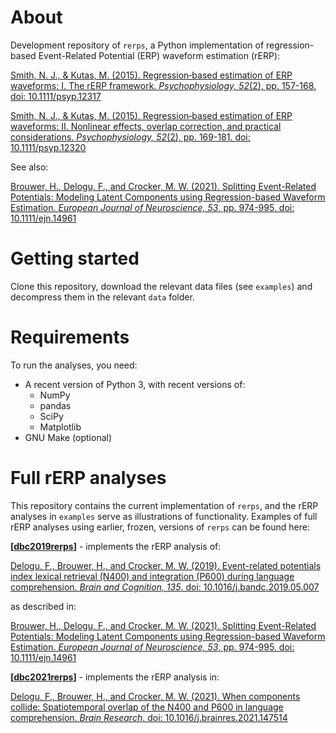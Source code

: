 # About

Development repository of `rerps`, a Python implementation of
regression-based Event-Related Potential (ERP) waveform estimation (rERP):

[Smith, N. J., & Kutas, M. (2015). Regression‐based estimation of ERP waveforms: I. The rERP framework. *Psychophysiology, 52*(2), pp. 157-168. doi: 10.1111/psyp.12317](https://onlinelibrary.wiley.com/doi/10.1111/psyp.12317)
    
[Smith, N. J., & Kutas, M. (2015). Regression‐based estimation of ERP waveforms: II. Nonlinear effects, overlap correction, and practical considerations. *Psychophysiology, 52*(2), pp. 169-181. doi: 10.1111/psyp.12320](https://onlinelibrary.wiley.com/doi/10.1111/psyp.12320)

See also:

[Brouwer, H., Delogu, F., and Crocker, M. W. (2021). Splitting Event-Related Potentials: Modeling Latent Components using Regression-based Waveform Estimation. *European Journal of Neuroscience, 53*, pp. 974-995. doi: 10.1111/ejn.14961](https://onlinelibrary.wiley.com/doi/abs/10.1111/ejn.14961)

# Getting started

Clone this repository, download the relevant data files (see `examples`) and
decompress them in the relevant `data` folder.

# Requirements

To run the analyses, you need:

* A recent version of Python 3, with recent versions of:
  * NumPy
  * pandas
  * SciPy
  * Matplotlib
* GNU Make (optional)

# Full rERP analyses

This repository contains the current implementation of `rerps`, and the rERP
analyses in `examples` serve as illustrations of functionality. Examples of
full rERP analyses using earlier, frozen, versions of `rerps` can be found
here:

**[[dbc2019rerps](https://github.com/hbrouwer/dbc2019rerps)]** - implements the rERP analysis of:

[Delogu, F., Brouwer, H., and Crocker, M. W. (2019). Event-related potentials index lexical retrieval (N400) and integration (P600) during language comprehension. *Brain and Cognition, 135*. doi: 10.1016/j.bandc.2019.05.007](https://www.sciencedirect.com/science/article/pii/S0278262618304299)

as described in:

[Brouwer, H., Delogu, F., and Crocker, M. W. (2021). Splitting Event-Related Potentials: Modeling Latent Components using Regression-based Waveform Estimation. *European Journal of Neuroscience, 53*, pp. 974-995. doi: 10.1111/ejn.14961](https://onlinelibrary.wiley.com/doi/abs/10.1111/ejn.14961)

**[[dbc2021rerps](https://github.com/hbrouwer/dbc2021rerps)]** - implements the rERP analysis in:

[Delogu, F., Brouwer, H., and Crocker, M. W. (2021). When components collide: Spatiotemporal overlap of the N400 and P600 in language comprehension. *Brain Research*. doi: 10.1016/j.brainres.2021.147514](https://www.sciencedirect.com/science/article/pii/S0006899321003711)
